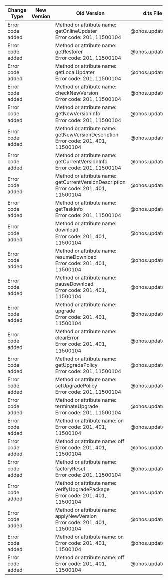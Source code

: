| Change Type | New Version | Old Version | d.ts File |
| ---- | ------ | ------ | -------- |
|Error code added||Method or attribute name: getOnlineUpdater<br>Error code: 201, 11500104|@ohos.update.d.ts|
|Error code added||Method or attribute name: getRestorer<br>Error code: 201, 11500104|@ohos.update.d.ts|
|Error code added||Method or attribute name: getLocalUpdater<br>Error code: 201, 11500104|@ohos.update.d.ts|
|Error code added||Method or attribute name: checkNewVersion<br>Error code: 201, 11500104|@ohos.update.d.ts|
|Error code added||Method or attribute name: getNewVersionInfo<br>Error code: 201, 11500104|@ohos.update.d.ts|
|Error code added||Method or attribute name: getNewVersionDescription<br>Error code: 201, 401, 11500104|@ohos.update.d.ts|
|Error code added||Method or attribute name: getCurrentVersionInfo<br>Error code: 201, 11500104|@ohos.update.d.ts|
|Error code added||Method or attribute name: getCurrentVersionDescription<br>Error code: 201, 401, 11500104|@ohos.update.d.ts|
|Error code added||Method or attribute name: getTaskInfo<br>Error code: 201, 11500104|@ohos.update.d.ts|
|Error code added||Method or attribute name: download<br>Error code: 201, 401, 11500104|@ohos.update.d.ts|
|Error code added||Method or attribute name: resumeDownload<br>Error code: 201, 401, 11500104|@ohos.update.d.ts|
|Error code added||Method or attribute name: pauseDownload<br>Error code: 201, 401, 11500104|@ohos.update.d.ts|
|Error code added||Method or attribute name: upgrade<br>Error code: 201, 401, 11500104|@ohos.update.d.ts|
|Error code added||Method or attribute name: clearError<br>Error code: 201, 401, 11500104|@ohos.update.d.ts|
|Error code added||Method or attribute name: getUpgradePolicy<br>Error code: 201, 11500104|@ohos.update.d.ts|
|Error code added||Method or attribute name: setUpgradePolicy<br>Error code: 201, 11500104|@ohos.update.d.ts|
|Error code added||Method or attribute name: terminateUpgrade<br>Error code: 201, 11500104|@ohos.update.d.ts|
|Error code added||Method or attribute name: on<br>Error code: 201, 401, 11500104|@ohos.update.d.ts|
|Error code added||Method or attribute name: off<br>Error code: 201, 401, 11500104|@ohos.update.d.ts|
|Error code added||Method or attribute name: factoryReset<br>Error code: 201, 11500104|@ohos.update.d.ts|
|Error code added||Method or attribute name: verifyUpgradePackage<br>Error code: 201, 401, 11500104|@ohos.update.d.ts|
|Error code added||Method or attribute name: applyNewVersion<br>Error code: 201, 401, 11500104|@ohos.update.d.ts|
|Error code added||Method or attribute name: on<br>Error code: 201, 401, 11500104|@ohos.update.d.ts|
|Error code added||Method or attribute name: off<br>Error code: 201, 401, 11500104|@ohos.update.d.ts|
